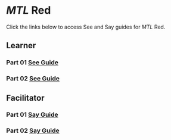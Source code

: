 # _MTL_ Red 

Click the links below to access See and Say guides for _MTL_ Red.


## Learner

### Part 01 [See Guide](https://github.com/lzim/mtl/blob/master/red/part1/part1_learner/mtl_red_part_1_see.md)

### Part 02 [See Guide](https://github.com/lzim/mtl/blob/master/red/part2/part2_learner/mtl_red_part_2_see.md)

## Facilitator

### Part 01 [Say Guide](https://github.com/lzim/mtl/blob/master/red/part1/part1_facilitator/mtl_red_part_1_say.md)

### Part 02 [Say Guide](https://github.com/lzim/mtl/blob/master/red/part2/part2_facilitator/mtl_red_part_2_say.md)
